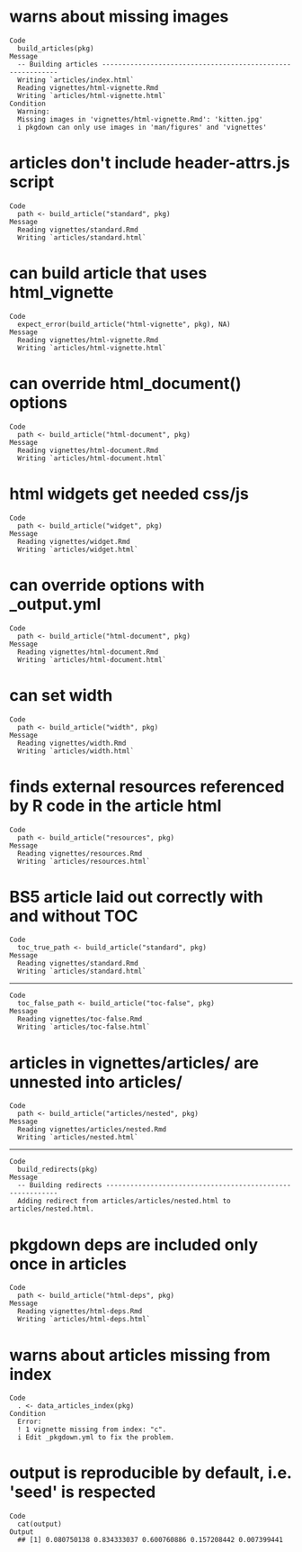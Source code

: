 # warns about missing images

    Code
      build_articles(pkg)
    Message
      -- Building articles -----------------------------------------------------------
      Writing `articles/index.html`
      Reading vignettes/html-vignette.Rmd
      Writing `articles/html-vignette.html`
    Condition
      Warning:
      Missing images in 'vignettes/html-vignette.Rmd': 'kitten.jpg'
      i pkgdown can only use images in 'man/figures' and 'vignettes'

# articles don't include header-attrs.js script

    Code
      path <- build_article("standard", pkg)
    Message
      Reading vignettes/standard.Rmd
      Writing `articles/standard.html`

# can build article that uses html_vignette

    Code
      expect_error(build_article("html-vignette", pkg), NA)
    Message
      Reading vignettes/html-vignette.Rmd
      Writing `articles/html-vignette.html`

# can override html_document() options

    Code
      path <- build_article("html-document", pkg)
    Message
      Reading vignettes/html-document.Rmd
      Writing `articles/html-document.html`

# html widgets get needed css/js

    Code
      path <- build_article("widget", pkg)
    Message
      Reading vignettes/widget.Rmd
      Writing `articles/widget.html`

# can override options with _output.yml

    Code
      path <- build_article("html-document", pkg)
    Message
      Reading vignettes/html-document.Rmd
      Writing `articles/html-document.html`

# can set width

    Code
      path <- build_article("width", pkg)
    Message
      Reading vignettes/width.Rmd
      Writing `articles/width.html`

# finds external resources referenced by R code in the article html

    Code
      path <- build_article("resources", pkg)
    Message
      Reading vignettes/resources.Rmd
      Writing `articles/resources.html`

# BS5 article laid out correctly with and without TOC

    Code
      toc_true_path <- build_article("standard", pkg)
    Message
      Reading vignettes/standard.Rmd
      Writing `articles/standard.html`

---

    Code
      toc_false_path <- build_article("toc-false", pkg)
    Message
      Reading vignettes/toc-false.Rmd
      Writing `articles/toc-false.html`

# articles in vignettes/articles/ are unnested into articles/

    Code
      path <- build_article("articles/nested", pkg)
    Message
      Reading vignettes/articles/nested.Rmd
      Writing `articles/nested.html`

---

    Code
      build_redirects(pkg)
    Message
      -- Building redirects ----------------------------------------------------------
      Adding redirect from articles/articles/nested.html to articles/nested.html.

# pkgdown deps are included only once in articles

    Code
      path <- build_article("html-deps", pkg)
    Message
      Reading vignettes/html-deps.Rmd
      Writing `articles/html-deps.html`

# warns about articles missing from index

    Code
      . <- data_articles_index(pkg)
    Condition
      Error:
      ! 1 vignette missing from index: "c".
      i Edit _pkgdown.yml to fix the problem.

# output is reproducible by default, i.e. 'seed' is respected

    Code
      cat(output)
    Output
      ## [1] 0.080750138 0.834333037 0.600760886 0.157208442 0.007399441

